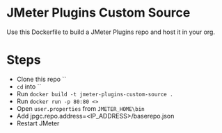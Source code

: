# JMeter Plugins Custom Source

Use this Dockerfile to build a JMeter Plugins repo and host it in your org. 


# Steps

* Clone this repo ``
* `cd` into ``
* Run `docker build -t jmeter-plugins-custom-source .`
* Run `docker run -p 80:80 <>`
* Open `user.properties` from `JMETER_HOME\bin`
* Add jpgc.repo.address=<IP_ADDRESS>/baserepo.json
* Restart JMeter
